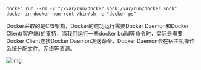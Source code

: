 ```
docker run --rm -v "//var/run/docker.sock:/var/run/docker.sock" docker-in-docker-non-root /bin/sh -c "docker ps"
```

Docker采取的是C/S架构，Docker的成功运行需要Docker Daemon和Docker Client(客户端)的支持，当我们运行一些docker build等命令时，实际是需要Docker Client连接Docker Daemon发送命令，Docker Daemon会在宿主机操作系统分配文件、网络等资源。

![img](../../../images/typora/webp.webp)